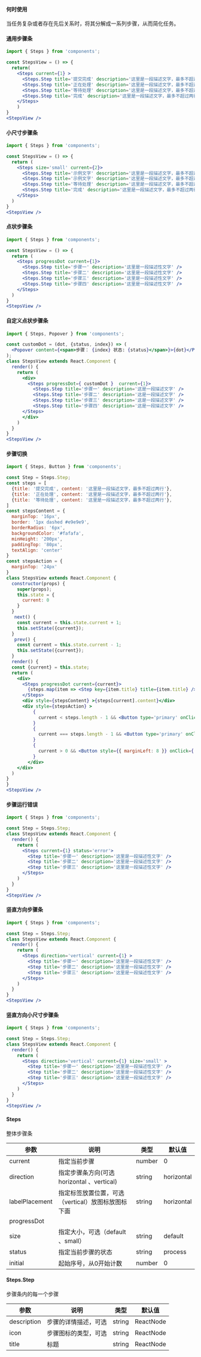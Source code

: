 
#### **何时使用**
当任务复杂或者存在先后关系时，将其分解成一系列步骤，从而简化任务。

#### **通用步骤条**
```jsx
import { Steps } from 'components';

const StepsView = () => {
  return(
    <Steps current={1} >
      <Steps.Step title='提交完成' description='这里是一段描述文字，最多不超过两行' />
      <Steps.Step title='正在处理' description='这里是一段描述文字，最多不超过两行' />
      <Steps.Step title='等待处理' description='这里是一段描述文字，最多不超过两行' />
      <Steps.Step title='完成' description='这里是一段描述文字，最多不超过两行' />
    </Steps>
    )
}
<StepsView />
```

#### **小尺寸步骤条**
```jsx
import { Steps } from 'components';

const StepsView = () => {
  return (
    <Steps size='small' current={2}>
      <Steps.Step title='示例文字' description='这里是一段描述文字，最多不超过两行' />
      <Steps.Step title='示例文字' description='这里是一段描述文字，最多不超过两行' />
      <Steps.Step title='等待处理' description='这里是一段描述文字，最多不超过两行' />
      <Steps.Step title='完成' description='这里是一段描述文字，最多不超过两行' />
    </Steps>
  )
}
<StepsView />
```

#### **点状步骤条**
```jsx
import { Steps } from 'components';

const StepsView = () => {
  return (
    <Steps progressDot current={1}>
      <Steps.Step title='步骤一' description='这里是一段描述性文字' />
      <Steps.Step title='步骤二' description='这里是一段描述性文字' />
      <Steps.Step title='步骤三' description='这里是一段描述性文字' />
      <Steps.Step title='步骤四' description='这里是一段描述性文字' />
    </Steps>
  )
}
<StepsView />
```

#### **自定义点状步骤条**
```jsx
import { Steps, Popover } from 'components';

const customDot = (dot, {status, index}) => (
  <Popover content={<span>步骤： {index} 状态: {status}</span>}>{dot}</Popover>
);
class StepsView extends React.Component {
  render() {
    return (
      <div>
        <Steps progressDot={ customDot }  current={1}>
          <Steps.Step title='步骤一' description='这是一段描述文字' />
          <Steps.Step title='步骤二' description='这是一段描述文字' />
          <Steps.Step title='步骤三' description='这是一段描述文字' />
          <Steps.Step title='步骤四' description='这是一段描述文字' />
      </Steps>
      </div>
    )
  }
}
<StepsView />
```

#### **步骤切换**
```jsx
import { Steps, Button } from 'components';

const Step = Steps.Step;
const steps = [
  {title: '提交完成', content: '这里是一段描述文字，最多不超过两行'},
  {title: '正在处理', content: '这里是一段描述文字，最多不超过两行'},
  {title: '等待处理', content: '这里是一段描述文字，最多不超过两行'},
]
const stepsContent = {
  marginTop: '16px',
  border: '1px dashed #e9e9e9',
  borderRadius: '6px',
  backgroundColor: '#fafafa',
  minHeight: '200px',
  paddingTop: '80px',
  textAlign: 'center'
}
const stepsAction = {
  marginTop: '24px'
}
class StepsView extends React.Component {
  constructor(props) {
    super(props);
    this.state = {
      current: 0
    }
  }
   next() {
    const current = this.state.current + 1;
    this.setState({current});
  }
   prev() {
    const current = this.state.current - 1;
    this.setState({current});
  }
  render() {
  const {current} = this.state;
  return (
    <div>
      <Steps progressDot current={current}>
        {steps.map(item => <Step key={item.title} title={item.title} />)}
      </Steps>
      <div style={stepsContent} >{steps[current].content}</div>
      <div style={stepsAction} >
          {
            current < steps.length - 1 && <Button type='primary' onClick={() => this.next()} >下一步</Button>
          }
          {
            current === steps.length - 1 && <Button type='primary' onClick={() => Message.success('处理完成啦！')}>完成</Button>
          }
          {
            current > 0 && <Button style={{ marginLeft: 8 }} onClick={() => this.prev()} >上一步</Button>
          }
        </div>
    </div>
  )
}
}
<StepsView />

```

#### **步骤运行错误**
```jsx
import { Steps } from 'components';

const Step = Steps.Step;
class StepsView extends React.Component {
  render() {
    return (
      <Steps current={1} status='error'>
        <Step title='步骤一' description='这里是一段描述性文字' />
        <Step title='步骤二' description='这里是一段描述性文字' />
        <Step title='步骤三' description='这里是一段描述性文字' />
      </Steps>
    )
  }
}
<StepsView />

```

#### **竖直方向步骤条**
```jsx
import { Steps } from 'components';

const Step = Steps.Step;
class StepsView extends React.Component {
  render() {
    return (
      <Steps direction='vertical' current={1} >
        <Step title='步骤一' description='这里是一段描述性文字' />
        <Step title='步骤二' description='这里是一段描述性文字' />
        <Step title='步骤三' description='这里是一段描述性文字' />
      </Steps>
    )
  }
}
<StepsView />
```

#### **竖直方向小尺寸步骤条**
```jsx
import { Steps } from 'components';

const Step = Steps.Step;
class StepsView extends React.Component {
  render() {
    return (
      <Steps direction='vertical' current={1} size='small' >
        <Step title='步骤一' description='这里是一段描述性文字' />
        <Step title='步骤二' description='这里是一段描述性文字' />
        <Step title='步骤三' description='这里是一段描述性文字' />
      </Steps>
    )
  }
}
<StepsView />
```

#### **Steps**

整体步骤条

| 参数 | 说明 | 类型 | 默认值 |
| --- | --- | --- | --- |
| current | 指定当前步骤 | number|0 |
| direction | 指定步骤条方向(可选horizontal 、vertical) | string | horizontal |
| labelPlacement | 指定标签放置位置，可选（vertical）放图标放图标下面 | string | horizontal |
| progressDot |  |  |  |
| size | 指定大小，可选（default 、small）| string | default |
| status | 指定当前步骤的状态 | string | process |
| initial | 起始序号，从0开始计数 | number| 0 |

#### **Steps.Step**

步骤条内的每一个步骤

| 参数 | 说明 | 类型 | 默认值 |
| --- | --- | --- | --- |
| description | 步骤的详情描述，可选 | string | ReactNode |
| icon | 步骤图标的类型，可选 | string | ReactNode |
| title | 标题 | string | ReactNode |

